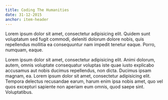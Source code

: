 ```yaml
---
title: Coding The Humanities
date: 31-12-2015
anchor: item-header
---
```

Lorem ipsum dolor sit amet, consectetur adipisicing elit. Quidem sunt voluptatum sed fugit commodi, deleniti dolorum dolore nobis, quis repellendus mollitia ea consequuntur nam impedit tenetur eaque. Porro, numquam, eaque.

Lorem ipsum dolor sit amet, consectetur adipisicing elit. Animi dolorum, autem, omnis voluptate consequatur voluptas iste quae iusto explicabo accusamus aut nobis ducimus repellendus, non dicta. Ducimus ipsam magnam, ea. Lorem ipsum dolor sit amet, consectetur adipisicing elit. Tempora delectus recusandae earum, harum enim ipsa nobis amet, quo vel quos excepturi sapiente non aperiam eum omnis, quod saepe sint. Voluptatibus.